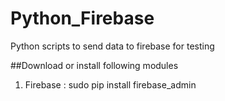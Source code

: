 # Python_Firebase
Python scripts to send data to firebase for testing 

##Download or install following modules

1. Firebase : 
              sudo pip install firebase_admin
